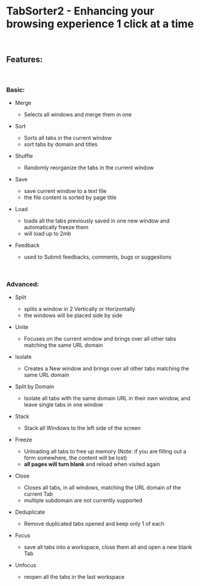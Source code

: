 # TabSorter2 - Enhancing your browsing experience 1 click at a time
>
<br>

## Features:

<br>

### Basic:
- Merge
  - Selects all windows and merge them in one

- Sort
  - Sorts all tabs in the current window
  - sort tabs by domain and titles

- Shuffle
  - Randomly reorganize the tabs in the current window

- Save
  - save current window to a text file
  - the file content is sorted by page title

- Load
  - loads all the tabs previously saved in one new window and automatically freeze them
  - will load up to 2mb

- Feedback
  - used to Submit feedbacks, comments, bugs or suggestions

<br>


### Advanced:
- Split
  - splits a window in 2 Vertically or Horizontally
  - the windows will be placed side by side

- Unite
  - Focuses on the current window and brings over all other tabs
matching the same URL domain

- Isolate
  - Creates a New window and brings over all other tabs matching the same URL domain

- Split by Domain
  - Isolate all tabs with the same domain URL in their own window, and leave single tabs in one window

- Stack
  - Stack all Windows to the left side of the screen

- Freeze
  - Unloading all tabs to free up memory (Note: if you are filling out a form somewhere, the content will be lost)
  - **all pages will turn blank** and reload when visited again

- Close
  - Closes all tabs, in all windows, matching the URL domain of the current Tab
  - multiple subdomain are not currently supported

- Deduplicate
  - Remove duplicated tabs opened and keep only 1 of each

- Focus
  - save all tabs into a workspace, close them all and open a new blank Tab

- Unfocus
  - reopen all the tabs in the last workspace

